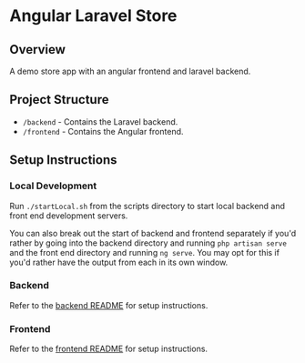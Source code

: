 # Angular Laravel Store

## Overview
A demo store app with an angular frontend and laravel backend.

## Project Structure
- `/backend` - Contains the Laravel backend.
- `/frontend` - Contains the Angular frontend.

## Setup Instructions
### Local Development
Run `./startLocal.sh` from the scripts directory to start local backend and front end development servers.

You can also break out the start of backend and frontend separately if you'd rather by going into the backend directory and running `php artisan serve` and the front end directory and running `ng serve`. You may opt for this if you'd rather have the output from each in its own window.

### Backend
Refer to the [backend README](backend/README.md) for setup instructions.

### Frontend
Refer to the [frontend README](frontend/README.md) for setup instructions.